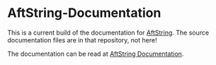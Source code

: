 # AftString-Documentation

This is a current build of the documentation for [AftString](https://github.com/Vavassor/AftString). The source documentation files are in that repository, not here!

The documentation can be read at [AftString Documentation](https://vavassor.github.io/AftString-Documentation).

